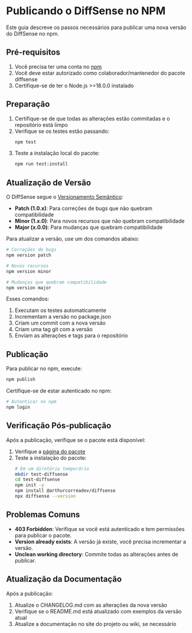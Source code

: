 # Publicando o DiffSense no NPM

Este guia descreve os passos necessários para publicar uma nova versão do DiffSense no npm.

## Pré-requisitos

1. Você precisa ter uma conta no [npm](https://www.npmjs.com/)
2. Você deve estar autorizado como colaborador/mantenedor do pacote diffsense
3. Certifique-se de ter o Node.js >=18.0.0 instalado

## Preparação

1. Certifique-se de que todas as alterações estão commitadas e o repositório está limpo
2. Verifique se os testes estão passando:
   ```bash
   npm test
   ```
3. Teste a instalação local do pacote:
   ```bash
   npm run test:install
   ```

## Atualização de Versão

O DiffSense segue o [Versionamento Semântico](https://semver.org/):

- **Patch (1.0.x)**: Para correções de bugs que não quebram compatibilidade
- **Minor (1.x.0)**: Para novos recursos que não quebram compatibilidade
- **Major (x.0.0)**: Para mudanças que quebram compatibilidade

Para atualizar a versão, use um dos comandos abaixo:

```bash
# Correções de bugs
npm version patch

# Novos recursos
npm version minor

# Mudanças que quebram compatibilidade
npm version major
```

Esses comandos:
1. Executam os testes automaticamente
2. Incrementam a versão no package.json
3. Criam um commit com a nova versão
4. Criam uma tag git com a versão
5. Enviam as alterações e tags para o repositório

## Publicação

Para publicar no npm, execute:

```bash
npm publish
```

Certifique-se de estar autenticado no npm:

```bash
# Autenticar no npm
npm login
```

## Verificação Pós-publicação

Após a publicação, verifique se o pacote está disponível:

1. Verifique a [página do pacote](https://www.npmjs.com/package/@arthurcorreadev/diffsense)
2. Teste a instalação do pacote:
   ```bash
   # Em um diretório temporário
   mkdir test-diffsense
   cd test-diffsense
   npm init -y
   npm install @arthurcorreadev/diffsense
   npx diffsense --version
   ```

## Problemas Comuns

- **403 Forbidden**: Verifique se você está autenticado e tem permissões para publicar o pacote.
- **Version already exists**: A versão já existe, você precisa incrementar a versão.
- **Unclean working directory**: Commite todas as alterações antes de publicar.

## Atualização da Documentação

Após a publicação:

1. Atualize o CHANGELOG.md com as alterações da nova versão
2. Verifique se o README.md está atualizado com exemplos da versão atual
3. Atualize a documentação no site do projeto ou wiki, se necessário
